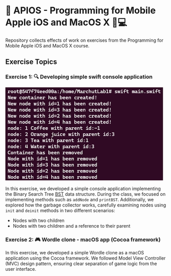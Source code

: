 # 🍏 APIOS - Programming for Mobile Apple iOS and MacOS X 📱💻
Repository collects effects of work on exercises from the Programming for Mobile Apple iOS and MacOS X course.

## Exercise Topics

### Exercise 1: 🔍 Developing simple swift console application
![program output!](ex-1/output.png)

In this exercise, we developed a simple console application implementing the Binary Search Tree [BST](https://www.programiz.com/dsa/binary-search-tree) data structure. During the class, we focused on implementing methods such as `addNode` and `printBST`. Additionally, we explored how the garbage collector works, carefully examining nodes using `init` and `deinit` methods in two different scenarios:
- Nodes with two children
- Nodes with two children and a reference to their parent


### Exercise 2: 🎮 Wordle clone - macOS app (Cocoa framework)
In this exercise, we developed a simple Wordle clone as a macOS application using the Cocoa framework. We followed Model View Controller (MVC) design pattern, ensuring clear separation of game logic from the user interface.
